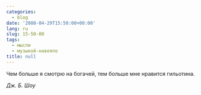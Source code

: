 ```yaml
---
categories:
  - blog
date: '2008-04-29T15:50:00+00:00'
lang: ru
slug: 15-50-00
tags:
  - мысли
  - музыкой-навеяло
title: null
---
```




Чем больше я смотрю на богачей, тем больше мне нравится гильотина.

_Дж. Б. Шоу_